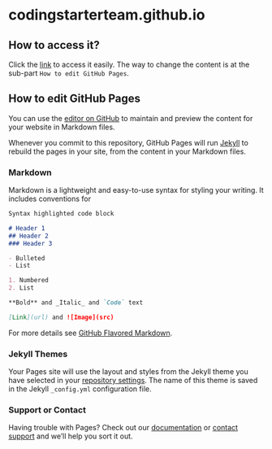 codingstarterteam.github.io
===========================

How to access it?
-----------------

Click the [link](http://codingstarterteam.github.io) to access it easily. The way to
change the content is at the sub-part `How to edit GitHub Pages`.

How to edit GitHub Pages
-----------------------

[Readme_Editer]: https://github.com/CodingStarterTeam/codingstarterteam.github.io/edit/master/README.md
[Jekyll]: https://jekyllrb.com/
[Master_MD]: https://guides.github.com/features/mastering-markdown/
[Setting]: https://github.com/CodingStarterTeam/codingstarterteam.github.io/settings
[Github_Pages_Doc]: https://help.github.com/categories/github-pages-basics/
[Contact]: https://github.com/contact

You can use the [editor on GitHub][Readme_Editer] to maintain and preview the
content for your website in Markdown files.

Whenever you commit to this repository, GitHub Pages will run [Jekyll][] to
rebuild the pages in your site, from the content in your Markdown files.

### Markdown

Markdown is a lightweight and easy-to-use syntax for styling your writing. It
includes conventions for

```markdown
Syntax highlighted code block

# Header 1
## Header 2
### Header 3

- Bulleted
- List

1. Numbered
2. List

**Bold** and _Italic_ and `Code` text

[Link](url) and ![Image](src)
```

For more details see [GitHub Flavored Markdown][Master_MD].

### Jekyll Themes

Your Pages site will use the layout and styles from the Jekyll theme you have
selected in your [repository settings][Setting]. The name of this theme is
saved in the Jekyll `_config.yml` configuration file.

### Support or Contact

Having trouble with Pages? Check out our [documentation][Github_Pages_Doc] or
[contact support][Contact] and we’ll help you sort it out.

